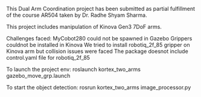 This Dual Arm Coordination project has been submitted as partial fulfillment of the course AR504 taken by Dr. Radhe Shyam Sharma.

This project includes manipulation of Kinova Gen3 7DoF arms.

Challenges faced:
MyCobot280 could not be spawned in Gazebo
Grippers couldnot be installed in Kinova
We tried to install robotiq_2f_85 gripper on Kinova arm but collision issues were faced
The package doesnot include control.yaml file for robotiq_2f_85

To launch the project env:
roslaunch kortex_two_arms gazebo_move_grp.launch

To start the object detection:
rosrun kortex_two_arms image_processor.py
